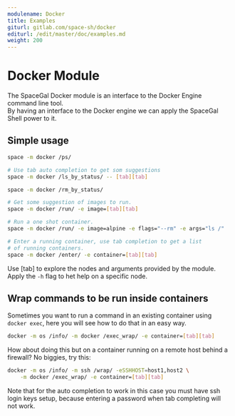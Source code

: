 ```yaml
---
modulename: Docker
title: Examples
giturl: gitlab.com/space-sh/docker
editurl: /edit/master/doc/examples.md
weight: 200
---
```

# Docker Module

The SpaceGal Docker module is an interface to the Docker Engine command line tool.  
By having an interface to the Docker engine we can apply the SpaceGal Shell power to it.  

## Simple usage

```sh
space -m docker /ps/

# Use tab auto completion to get som suggestions
space -m docker /ls_by_status/ -- [tab][tab]

space -m docker /rm_by_status/

# Get some suggestion of images to run.
space -m docker /run/ -e image=[tab][tab]

# Run a one shot container.
space -m docker /run/ -e image=alpine -e flags="--rm" -e args="ls /"

# Enter a running container, use tab completion to get a list
# of running containers.
space -m docker /enter/ -e container=[tab][tab]
```  

  Use [tab] to explore the nodes and arguments provided by the module.  
Apply the `-h` flag to het help on a specific node.  

## Wrap commands to be run inside containers

Sometimes you want to run a command in an existing container using `docker exec`, here you will see how to do that in an easy way.  

```sh
docker -m os /info/ -m docker /exec_wrap/ -e container=[tab][tab]
```  

How about doing this but on a container running on a remote host behind a firewall?
No biggies, try this:  

```sh
docker -m os /info/ -m ssh /wrap/ -eSSHHOST=host1,host2 \
    -m docker /exec_wrap/ -e container=[tab][tab]
```  

Note that for the auto completion to work in this case you must have ssh login keys setup,
because entering a password when tab completing will not work.  
